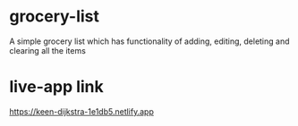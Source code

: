 # grocery-list
A simple grocery list which has functionality of adding, editing, deleting and clearing all the items
# live-app link
https://keen-dijkstra-1e1db5.netlify.app
